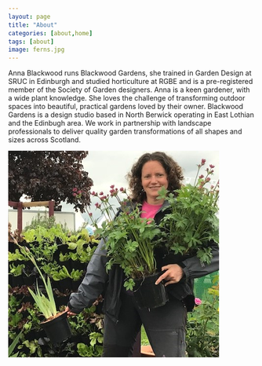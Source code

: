 ```yaml
---
layout: page
title: "About"
categories: [about,home]
tags: [about]
image: ferns.jpg
---
```

Anna Blackwood runs Blackwood Gardens, she trained in Garden Design at SRUC in Edinburgh and studied horticulture at RGBE and is a pre-registered member of the Society of Garden designers.
Anna is a keen gardener, with a wide plant knowledge. 
She loves the challenge of transforming outdoor spaces into beautiful, practical gardens loved by their owner.
Blackwood Gardens is a design studio based in North Berwick operating in East Lothian and the Edinbugh area. 
We work in partnership with landscape professionals to deliver quality garden transformations of all shapes and sizes across Scotland. 

![anna](/assets/img/annaplants.jpg)
